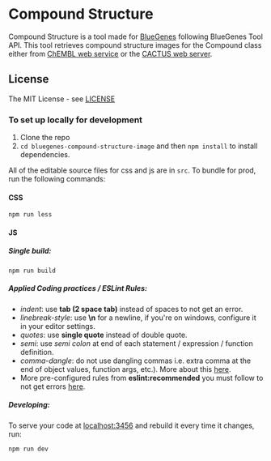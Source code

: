 #  Compound Structure

Compound Structure is a tool made for [BlueGenes](http://bluegenes.apps.intermine.org) following BlueGenes Tool API.
This tool retrieves compound structure images for the Compound class either from [ChEMBL web service](https://www.ebi.ac.uk/chembl/ws) or the [CACTUS web server](https://cactus.nci.nih.gov/).

## License

The MIT License - see [LICENSE](LICENSE)

### To set up locally for development

1. Clone the repo
2. `cd bluegenes-compound-structure-image` and then `npm install` to install dependencies.

All of the editable source files for css and js are in `src`. To bundle for prod, run the following commands:

#### CSS

```
npm run less
```

#### JS

##### Single build:
```
npm run build
```


##### Applied Coding practices / ESLint Rules:
- _indent_: use __tab (2 space tab)__ instead of spaces to not get an error.
- _linebreak-style_: use __\n__ for a newline, if you're on windows, configure it in your editor settings.
- _quotes_: use __single quote__ instead of double quote.
- _semi_: use _semi colon_ at end of each statement / expression / function definition.
- _comma-dangle_: do not use dangling commas i.e. extra comma at the end of object values, function args, etc.). More about this [here](https://eslint.org/docs/rules/comma-dangle).
- More pre-configured rules from __eslint:recommended__ you must follow to not get errors [here](https://eslint.org/docs/rules/).

##### Developing:
To serve your code at [localhost:3456](http://localhost:3456) and rebuild it every time it changes, run:


```bash
npm run dev
```
